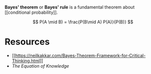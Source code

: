 **Bayes' theorem** or **Bayes' rule** is a fundamental theorem about [[conditional probability]]. 

$$
P(A \mid B) = \frac{P(B\mid A) P(A)}{P(B)}
$$


# Resources

* [[https://neilkakkar.com/Bayes-Theorem-Framework-for-Critical-Thinking.html]]
* _The Equation of Knowledge_